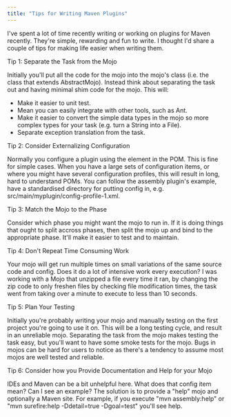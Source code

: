 ```yaml
---
title: "Tips for Writing Maven Plugins"
---
```

I've spent a lot of time recently writing or working on plugins for Maven recently. They're simple, rewarding and fun to write. I thought I'd share a couple of tips for making life easier when writing them.

Tip 1: Separate the Task from the Mojo

Initially you'll put all the code for the mojo into the mojo's class (i.e. the class that extends AbstractMojo). Instead think about separating the task out and having minimal shim code for the mojo. This will:

- Make it easier to unit test.
- Mean you can easily integrate with other tools, such as Ant.
- Make it easier to convert the simple data types in the mojo so more complex types for your task (e.g. turn a String into a File).
- Separate exception translation from the task.

Tip 2: Consider Externalizing Configuration

Normally you configure a plugin using the <configuration/> element in the POM. This is fine for simple cases. When you have a large sets of configuration items, or where you might have several configuration profiles, this will result in long, hard to understand POMs. You can follow the assembly plugin's example,  have a standardised directory for putting config in, e.g. src/main/myplugin/config-profile-1.xml.

Tip 3: Match the Mojo to the Phase

Consider which phase you might want the mojo to run in. If it is doing things that ought to split accross phases, then split the mojo up and bind to the appropriate phase. It'll make it easier to test and to maintain.

Tip 4: Don't Repeat Time Consuming Work

Your mojo will get run multiple times on small variations of the same source code and config. Does it do a lot of intensive work every execution? I was working with a Mojo that unzipped a file every time it ran, by changing the zip code to only freshen files by checking file modification times, the task went from taking over a minute to execute to less than 10 seconds. 

Tip 5: Plan Your Testing

Initially you're probably writing your mojo and manually testing on the first project you're going to use it on. This will be a long testing cycle, and result in an unreliable mojo. Separating the task from the mojo makes testing the task easy, but you'll want to have some smoke tests for the mojo. Bugs in mojos can be hard for users to notice as there's a tendency to assume most mojos are well tested and reliable.

Tip 6: Consider how you Provide Documentation and Help for your Mojo

IDEs and Maven can be a bit unhelpful here. What does that config item mean? Can I see an example? The solution is to provide a "help" mojo and optionally a Maven site. For example, if you execute "mvn assembly:help" or "mvn surefire:help -Ddetail=true -Dgoal=test" you'll see help.

